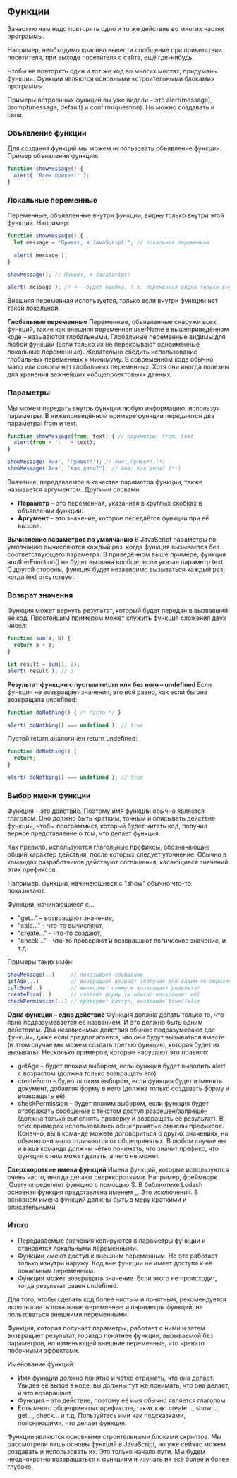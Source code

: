 ## Функции
Зачастую нам надо повторять одно и то же действие во многих частях программы.

Например, необходимо красиво вывести сообщение при приветствии посетителя, при выходе посетителя с сайта, ещё где-нибудь.

Чтобы не повторять один и тот же код во многих местах, придуманы функции. Функции являются основными «строительными блоками» программы.

Примеры встроенных функций вы уже видели – это alert(message), prompt(message, default) и confirm(question). Но можно создавать и свои.

### Объявление функции
Для создания функций мы можем использовать объявление функции.
Пример объявления функции:
```JavaScript
function showMessage() {
  alert( 'Всем привет!' );
}
```

### Локальные переменные
Переменные, объявленные внутри функции, видны только внутри этой функции.
Например:
```JavaScript
function showMessage() {
  let message = "Привет, я JavaScript!"; // локальная переменная

  alert( message );
}

showMessage(); // Привет, я JavaScript!

alert( message ); // <-- будет ошибка, т.к. переменная видна только внутри функции
```

Внешняя переменная используется, только если внутри функции нет такой локальной.

**Глобальные переменные**
Переменные, объявленные снаружи всех функций, такие как внешняя переменная userName в вышеприведённом коде – называются глобальными.
Глобальные переменные видимы для любой функции (если только их не перекрывают одноимённые локальные переменные).
Желательно сводить использование глобальных переменных к минимуму. В современном коде обычно мало или совсем нет глобальных переменных. Хотя они иногда полезны для хранения важнейших «общепроектовых» данных.

### Параметры
Мы можем передать внутрь функции любую информацию, используя параметры.
В нижеприведённом примере функции передаются два параметра: from и text.
```JavaScript
function showMessage(from, text) { // параметры: from, text
  alert(from + ': ' + text);
}

showMessage('Аня', 'Привет!'); // Аня: Привет! (*)
showMessage('Аня', "Как дела?"); // Аня: Как дела? (**)
```

Значение, передаваемое в качестве параметра функции, также называется аргументом.
Другими словами:
* **Параметр** – это переменная, указанная в круглых скобках в объявлении функции.
* **Аргумент** – это значение, которое передаётся функции при её вызове.

**Вычисление параметров по умолчанию**
В JavaScript параметры по умолчанию вычисляются каждый раз, когда функция вызывается без соответствующего параметра.
В приведённом выше примере, функция anotherFunction() не будет вызвана вообще, если указан параметр text.
С другой стороны, функция будет независимо вызываться каждый раз, когда text отсутствует.

### Возврат значения
Функция может вернуть результат, который будет передан в вызвавший её код.
Простейшим примером может служить функция сложения двух чисел:
```JavaScript
function sum(a, b) {
  return a + b;
}

let result = sum(1, 2);
alert( result ); // 3
```

**Результат функции с пустым return или без него – undefined**
Если функция не возвращает значения, это всё равно, как если бы она возвращала undefined:
```JavaScript
function doNothing() { /* пусто */ }

alert( doNothing() === undefined ); // true
```
Пустой return аналогичен return undefined:
```JavaScript
function doNothing() {
  return;
}

alert( doNothing() === undefined ); // true
```

### Выбор имени функции
Функция – это действие. Поэтому имя функции обычно является глаголом. Оно должно быть кратким, точным и описывать действие функции, чтобы программист, который будет читать код, получил верное представление о том, что делает функция.

Как правило, используются глагольные префиксы, обозначающие общий характер действия, после которых следует уточнение. Обычно в командах разработчиков действуют соглашения, касающиеся значений этих префиксов.

Например, функции, начинающиеся с "show" обычно что-то показывают.

Функции, начинающиеся с…
* "get…" – возвращают значение,
* "calc…" – что-то вычисляют,
* "create…" – что-то создают,
* "check…" – что-то проверяют и возвращают логическое значение, и т.д.

Примеры таких имён:
```JavaScript
showMessage(..)     // показывает сообщение
getAge(..)          // возвращает возраст (получая его каким-то образом)
calcSum(..)         // вычисляет сумму и возвращает результат
createForm(..)      // создаёт форму (и обычно возвращает её)
checkPermission(..) // проверяет доступ, возвращая true/false
```

**Одна функция – одно действие**
Функция должна делать только то, что явно подразумевается её названием. И это должно быть одним действием.
Два независимых действия обычно подразумевают две функции, даже если предполагается, что они будут вызываться вместе (в этом случае мы можем создать третью функцию, которая будет их вызывать).
Несколько примеров, которые нарушают это правило:
* getAge – будет плохим выбором, если функция будет выводить alert с возрастом (должна только возвращать его).
* createForm – будет плохим выбором, если функция будет изменять документ, добавляя форму в него (должна только создавать форму и возвращать её).
* checkPermission – будет плохим выбором, если функция будет отображать сообщение с текстом доступ разрешён/запрещён (должна только выполнять проверку и возвращать её результат).
В этих примерах использовались общепринятые смыслы префиксов. Конечно, вы в команде можете договориться о других значениях, но обычно они мало отличаются от общепринятых. В любом случае вы и ваша команда должны чётко понимать, что значит префикс, что функция с ним может делать, а чего не может.

**Сверхкороткие имена функций**
Имена функций, которые используются очень часто, иногда делают сверхкороткими.
Например, фреймворк jQuery определяет функцию с помощью $. В библиотеке Lodash основная функция представлена именем _.
Это исключения. В основном имена функций должны быть в меру краткими и описательными.

### Итого
* Передаваемые значения копируются в параметры функции и становятся локальными переменными.
* Функции имеют доступ к внешним переменным. Но это работает только изнутри наружу. Код вне функции не имеет доступа к её локальным переменным.
* Функция может возвращать значение. Если этого не происходит, тогда результат равен undefined.

Для того, чтобы сделать код более чистым и понятным, рекомендуется использовать локальные переменные и параметры функций, не пользоваться внешними переменными.

Функция, которая получает параметры, работает с ними и затем возвращает результат, гораздо понятнее функции, вызываемой без параметров, но изменяющей внешние переменные, что чревато побочными эффектами.

Именование функций:
* Имя функции должно понятно и чётко отражать, что она делает. Увидев её вызов в коде, вы должны тут же понимать, что она делает, и что возвращает.
* Функция – это действие, поэтому её имя обычно является глаголом.
* Есть много общепринятых префиксов, таких как: create…, show…, get…, check… и т.д. Пользуйтесь ими как подсказками, поясняющими, что делает функция.

Функции являются основными строительными блоками скриптов. Мы рассмотрели лишь основы функций в JavaScript, но уже сейчас можем создавать и использовать их. Это только начало пути. Мы будем неоднократно возвращаться к функциям и изучать их всё более и более глубоко.